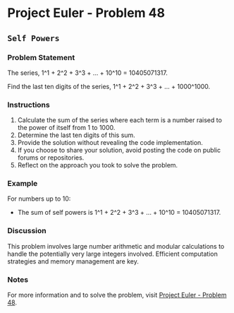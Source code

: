 # Project Euler - Problem 48

## `Self Powers`

### Problem Statement

The series, 1^1 + 2^2 + 3^3 + ... + 10^10 = 10405071317.

Find the last ten digits of the series, 1^1 + 2^2 + 3^3 + ... + 1000^1000.

### Instructions

1. Calculate the sum of the series where each term is a number raised to the power of itself from 1 to 1000.
2. Determine the last ten digits of this sum.
3. Provide the solution without revealing the code implementation.
4. If you choose to share your solution, avoid posting the code on public forums or repositories.
5. Reflect on the approach you took to solve the problem.

### Example

For numbers up to 10:
- The sum of self powers is 1^1 + 2^2 + 3^3 + ... + 10^10 = 10405071317.

### Discussion

This problem involves large number arithmetic and modular calculations to handle the potentially very large integers involved. Efficient computation strategies and memory management are key.

### Notes

For more information and to solve the problem, visit [Project Euler - Problem 48](https://projecteuler.net/problem=48).

